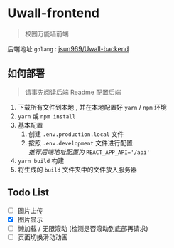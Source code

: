 # Uwall-frontend

> 校园万能墙前端

后端地址 `golang` : [jsun969/Uwall-backend](https://github.com/jsun969/Uwall-backend)

## 如何部署

> 请事先阅读后端 Readme 配置后端

1. 下载所有文件到本地 , 并在本地配置好 `yarn` / `npm` 环境
2. `yarn` 或 `npm install`
3. 基本配置
   1. 创建 `.env.production.local` 文件
   2. 按照 `.env.development` 文件进行配置  
      *推荐后端地址配置为* `REACT_APP_API='/api'`
4. `yarn build` 构建
5. 将生成的 `build` 文件夹中的文件放入服务器

## Todo List

- [ ] 图片上传
- [x] 图片显示
- [ ] 懒加载 / 无限滚动 (检测是否滚动到底部再请求)
- [ ] 页面切换滑动动画
